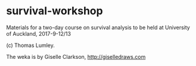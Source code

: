 # survival-workshop

Materials for a two-day course on survival analysis to be held at University of Auckland, 2017-9-12/13

(c) Thomas Lumley.  

The weka is by Giselle Clarkson, http://giselledraws.com

